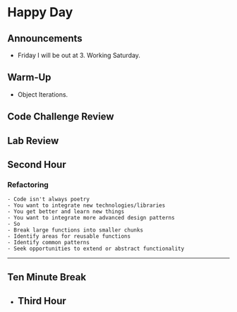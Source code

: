# Happy Day

## Announcements

- Friday I will be out at 3. Working Saturday.

## Warm-Up

- Object Iterations.

## Code Challenge Review

## Lab Review

## Second Hour

### Refactoring

    - Code isn't always poetry
    - You want to integrate new technologies/libraries
    - You get better and learn new things
    - You want to integrate more advanced design patterns
    - So
    - Break large functions into smaller chunks
    - Identify areas for reusable functions
    - Identify common patterns
    - Seek opportunities to extend or abstract functionality

---

## Ten Minute Break

- ## Third Hour

